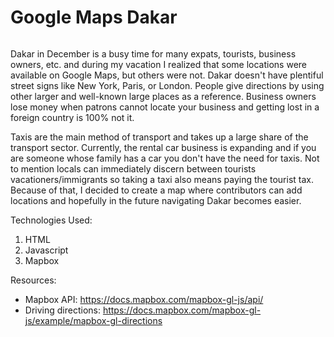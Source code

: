 # Google Maps Dakar

<img src='https://github.com/ryreadme/google-maps-sn/blob/master/google-maps-sn/sn_map.png' alt=''>

Dakar in December is a busy time for many expats, tourists, business owners, etc. and during my vacation I realized that some locations were available on Google Maps, but others were not. Dakar doesn't have plentiful street signs like New York, Paris, or London. People give directions by using other larger and well-known large places as a reference. Business owners lose money when patrons cannot locate your business and getting lost in a foreign country is 100% not it.

Taxis are the main method of transport and takes up a large share of the transport sector. Currently, the rental car business is expanding and if you are someone whose family has a car you don't have the need for taxis. Not to mention locals can immediately discern between tourists vacationers/immigrants so taking a taxi also means paying the tourist tax. Because of that, I decided to create a map where contributors can add locations and hopefully in the future navigating Dakar becomes easier.

Technologies Used:

1. HTML
2. Javascript
3. Mapbox

Resources:

- Mapbox API: <https://docs.mapbox.com/mapbox-gl-js/api/>
- Driving directions: <https://docs.mapbox.com/mapbox-gl-js/example/mapbox-gl-directions>
